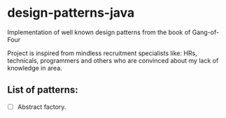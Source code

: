 # design-patterns-java
Implementation of well known design patterns from the book of Gang-of-Four

Project is inspired from mindless recruitment specialists like: HRs, technicals, programmers and others who are convinced about my lack of knowledge in area.

## List of patterns:

 - [ ] Abstract factory.
